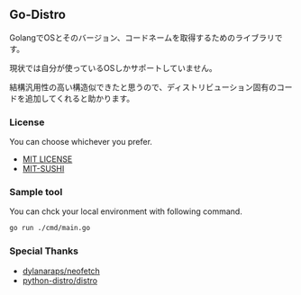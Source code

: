 ## Go-Distro

GolangでOSとそのバージョン、コードネームを取得するためのライブラリです。

現状では自分が使っているOSしかサポートしていません。

結構汎用性の高い構造似できたと思うので、ディストリビューション固有のコードを追加してくれると助かります。

### License

You can choose whichever you prefer.

- [MIT LICENSE](./LICENSE.txt)
- [MIT-SUSHI](./SUSHI.md)

### Sample tool

You can chck your local environment with following command.

```bash
go run ./cmd/main.go
```

### Special Thanks

- [dylanaraps/neofetch](https://github.com/dylanaraps/neofetch)
- [python-distro/distro](https://github.com/python-distro/distro)


